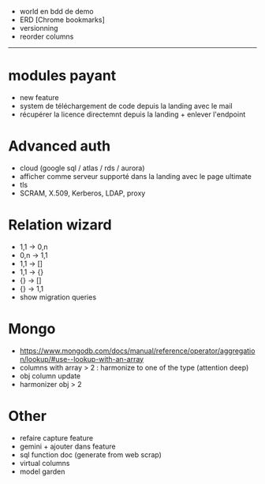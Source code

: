 - world en bdd de demo
- ERD [Chrome bookmarks]
- versionning
- reorder columns



----------------------------------------------------------





# modules payant
- new feature
- system de téléchargement de code depuis la landing avec le mail
- récupérer la licence directemnt depuis la landing + enlever l'endpoint


# Advanced auth 
- cloud (google sql / atlas / rds / aurora)
- afficher comme serveur supporté dans la landing avec le page ultimate
- tls
- SCRAM, X.509, Kerberos, LDAP, proxy


# Relation wizard
- 1,1 -> 0,n
- 0,n -> 1,1
- 1,1 -> []
- 1,1 -> {}
- {} -> []
- {} -> 1,1
- show migration queries


# Mongo
- https://www.mongodb.com/docs/manual/reference/operator/aggregation/lookup/#use--lookup-with-an-array
- columns with array > 2 : harmonize to one of the type (attention deep)
- obj column update
- harmonizer obj > 2


# Other
- refaire capture feature
- gemini + ajouter dans feature
- sql function doc (generate from web scrap)
- virtual columns
- model garden

